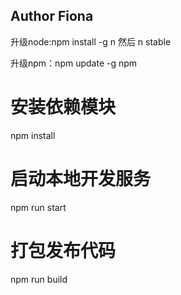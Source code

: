 ## Author  Fiona

升级node:npm install -g n  然后 n stable

升级npm：npm update -g npm

# 安装依赖模块
npm install

# 启动本地开发服务
npm run start

# 打包发布代码
npm run build

